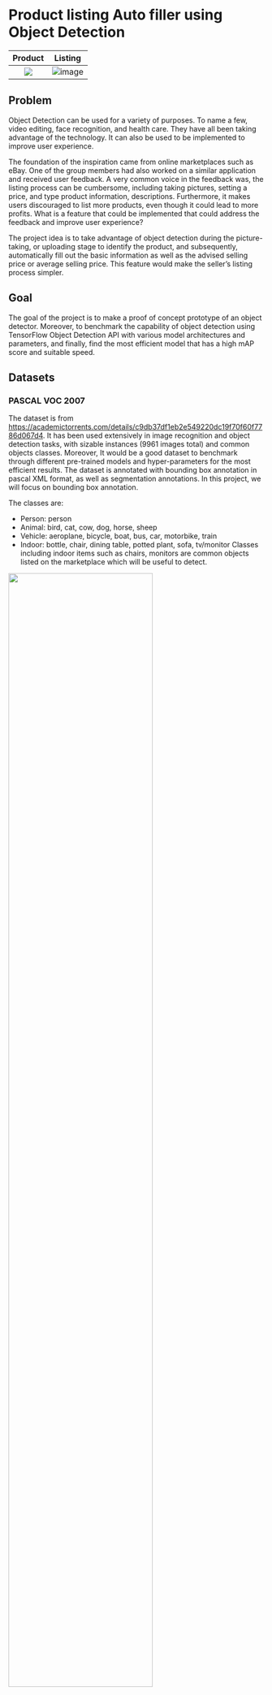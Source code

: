 # Product listing Auto filler using Object Detection


Product                    |  Listing 
:-------------------------:|:-------------------------:
<img src="https://user-images.githubusercontent.com/77212888/128608971-e4af1c9f-2a8b-49ab-b2ab-40fb1bd4cada.gif">    |  ![image](https://user-images.githubusercontent.com/77212888/128619886-b6b9b0e5-3d7e-4055-9791-cea020554fa1.png)


## Problem
Object Detection can be used for a variety of purposes. To name a few, video editing, face recognition, and health care. They have all been taking advantage of the technology. It can also be used to be implemented to improve user experience.

The foundation of the inspiration came from online marketplaces such as eBay. One of the group members had also worked on a similar application and received user feedback. A very common voice in the feedback was, the listing process can be cumbersome, including taking pictures, setting a price, and type product information, descriptions. Furthermore, it makes users discouraged to list more products, even though it could lead to more profits. What is a feature that could be implemented that could address the feedback and improve user experience? 

The project idea is to take advantage of object detection during the picture-taking, or uploading stage to identify the product, and subsequently, automatically fill out the basic information as well as the advised selling price or average selling price. This feature would make the seller’s listing process simpler. 

## Goal
The goal of the project is to make a proof of concept prototype of an object detector. Moreover, to benchmark the capability of object detection using TensorFlow Object Detection API with various model architectures and parameters, and finally, find the most efficient model that has a high mAP score and suitable speed.

## Datasets
### PASCAL VOC 2007
The dataset is from https://academictorrents.com/details/c9db37df1eb2e549220dc19f70f60f7786d067d4. It has been used extensively in image recognition and object detection tasks, with sizable instances (9961 images total) and common objects classes. Moreover, It would be a good dataset to benchmark through different pre-trained models and hyper-parameters for the most efficient results. The dataset is annotated with bounding box annotation in pascal XML format, as well as segmentation annotations. In this project, we will focus on bounding box annotation. 

The classes are:
- Person: person
- Animal: bird, cat, cow, dog, horse, sheep
- Vehicle: aeroplane, bicycle, boat, bus, car, motorbike, train
- Indoor: bottle, chair, dining table, potted plant, sofa, tv/monitor
Classes including indoor items such as chairs, monitors are common objects listed on the marketplace which will be useful to detect.

<img src="https://user-images.githubusercontent.com/77212888/128619337-134ccf5d-da49-487c-abd9-a1efd0d19ce0.png" width="75%" height="75%">

### Custom Labeled Product Dataset
The dataset is collected and annotated with a bounding box in XML format as a PoC for future deployment. To test the ability of the transferred learning model with our minimum viable product, the classes will be kept to 3 with 6-8 instances per class, which leads to 21 images total for the training. The annotation task is performed on CVAT. From there, either tfrecord or XML format can be exported for training.
The classes are:
- Wallet
- Keyboard
- Mouse
<img src="https://user-images.githubusercontent.com/77212888/128619353-ac107077-51b8-41bc-85c8-f0b8729c4c66.png" width="75%" height="75%">

## Evaluation Results on PASCAL VOC 2007
The experiment results were compared to the TensorFlow 2 Model Zoo. In table 1, the model was organized by the fastest speed to the slowest speed. It was clear that higher inference time has a higher COCO mAP. However, it was not the case for CenterNet HourClass104 512x512. It has a somewhat acceptable inference time but the highest accuracy. This was why the CenterNet was included in the experiment.

<img src="https://user-images.githubusercontent.com/77212888/128619369-f2b1fbc1-02cf-45be-8efb-567bbcc89359.png" width="75%" height="75%">
<img src="https://user-images.githubusercontent.com/77212888/128619519-95db5966-7c90-4f1d-a66c-31758b1e9375.png" width="75%" height="75%">

In table 2, it was interesting that SSD ResNet50 had an overall much higher mAP score than SSD ResNet101. According to table 1, SSD ResNet101 has a longer inference time with a higher mAP score than ResNet50. One possibility could be the different model architectures affected the model to train differently. 

For this project, it is more important to have a higher mAP and AR score than a higher speed for detecting. For instance, a self-driving car would need a lower inference time because it requires real-time detection. This project is designed for detecting objects in the listing phase for online markets to extract information from the product, and then auto-fill for the seller. The speed difference of milliseconds would not make a big difference in the user experience. It is more important for the model to identify the product and be able to show it to the user. Therefore, the best-fitted model architecture would be CenterNet HourGlass104. It achieved 61.5 in mAP@0.5(often used as a pascal VOC metric) and 40.2 in mAP. Moreover, the AR performance is 63.8.

## Predictions on PASCAL VOC 2007
<img src="https://user-images.githubusercontent.com/77212888/128619549-ed382842-e1c1-44ef-817b-b4e8e824c7a8.png" width="75%" height="75%">

First, we look at how the model performed against its own evaluation dataset. In figure 1, it identifies the person in the back with a precise bounding box. However, the person in front of him was not detected. We assume that objects in the back or smaller are harder to detect, however the evaluation result contradicts our assumption. The reason could be the person in the front only shows ¼ of his body with a unique pose.

<img src="https://user-images.githubusercontent.com/77212888/128619559-6740c26a-3b5f-47fa-8695-5270086e1f7c.png" width="75%" height="75%">

Subsequently, we use photos that are collected from the internet, which were never seen by the model to test its performance. As results shown in figure 2, the buses were detected with a precise bounding box, even the bus on the left with fewer features were detected. Moreover, the couch was detected with a good bounding box position.


## Evaluation Results and prediction on Custom Labeled Product Dataset
The CenterNet HourGlass 104 model is trained on top of our model on VOC 2007. The new input will be the freezed ckpt-0 from our previous trained model. This practice can be useful when training multiple times with different datasets. 

The evaluation as shown on figure 3 conveys promising results. It also qualifies as a PoC with only 6-8 instances per class and 3000 training steps. We had achieved 62.5 for mAP@0.5, 51.3 for mAP and 65 for AR. The reason that APs, APm, ARs, ARm are all values of -1 is because of the lack of diversity of the dataset: all of the photos are taken with the object in the same depth. Therefore, only large objects had shown results in the chart.

For further improvement of the model, more annotated data are needed to identify products effectively. Furthermore, the training steps and batch size can also be optimized with more powerful GPU and RAMs.


<img src="https://user-images.githubusercontent.com/77212888/128619600-a5e7db8f-4903-4b87-8c37-e88745e3a343.png" width="75%" height="75%">

In figure 3, the men’s wallet was successfully detected with a precise bounding box. However, the edge of the keyboard on the right was not detected. While objects from other categories are being detected as well, the position and lighting need to be similar enough in order for the machine to reorganize the object, which is due to the insufficient instances and fewer training steps.

<img src="https://user-images.githubusercontent.com/77212888/128619607-dfbffde6-a13a-4f18-9fac-4d22f600cb5a.png" width="50%" height="50%">

In further steps of this project to be deployed on the online marketplace application, the product images that are already in the database can be leveraged along with the images that are already classified by the users as a part of the information for their product when listing. The only requirement is to annotate the bounding box for training. Plenty of APIs to really connect the link between the model and the application should also be considered as the next crucial step. Moreover, scripts on getting the product information from the database and calculating the recommended price (it can be a regression problem) or average price should also be considered in the development process. 

To summarize, we have obtained the proof of concept for the further development of the object detection mode, where it detects the object with precise bounding boxes even with minimum data points and minimum training. Leveraging the online marketplace application database and increasing training will strengthen the model. Furthermore, with the speed and mAP trade-off, we concluded that the CenterNet HourGlass104 has the best result with good speed.


Initial Performance        |  Improved Performance 
:-------------------------:|:-------------------------:
![ckpt-1 (1)](https://user-images.githubusercontent.com/77212888/128609076-dd7ff9a6-4470-4a12-bc3a-42c59075c1b4.gif)    |  ![ckpt-3](https://user-images.githubusercontent.com/77212888/128608971-e4af1c9f-2a8b-49ab-b2ab-40fb1bd4cada.gif)


